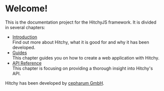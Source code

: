 # Welcome!

This is the documentation project for the HitchyJS framework. It is divided in several chapters:

* [Introduction](chapters/about/)  
  Find out more about Hitchy, what it is good for and why it has been developed.
* [Guides](chapters/guides/)  
  This chapter guides you on how to create a web application with Hitchy.
* [API Reference](chapters/api/)  
  This chapter is focusing on providing a thorough insight into Hitchy's API.

Hitchy has been developed by [cepharum GmbH](https://cepharum.de).
